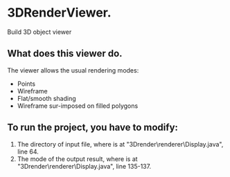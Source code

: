# 3DRenderViewer.
Build 3D object viewer

## What does this viewer do.
The viewer allows the usual rendering modes:
* Points
* Wireframe
* Flat/smooth shading
* Wireframe sur-imposed on filled polygons

## To run the project, you have to modify:
1. The directory of input file, where is at "3Drender\renderer\Display.java", line 64.
2. The mode of the output result, where is at "3Drender\renderer\Display.java", line 135-137.



